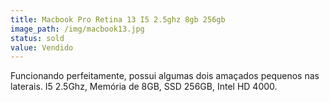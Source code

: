 ```yaml
---
title: Macbook Pro Retina 13 I5 2.5ghz 8gb 256gb
image_path: /img/macbook13.jpg
status: sold
value: Vendido
---
```

Funcionando perfeitamente, possui algumas dois amaçados pequenos nas laterais. I5 2.5Ghz, Memória de 8GB, SSD 256GB, Intel HD 4000.
